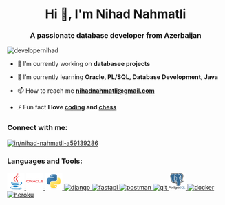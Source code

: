 <h1 align="center">Hi 👋, I'm Nihad Nahmatli</h1>
<h3 align="center">A passionate database developer from Azerbaijan</h3>

<p align="left"> <img src="https://komarev.com/ghpvc/?username=developernihad&label=Profile%20views&color=0e75b6&style=flat" alt="developernihad" /> </p>

- 🔭 I’m currently working on **databasee projects**

- 🌱 I’m currently learning **Oracle, PL/SQL, Database Development, Java**

- 📫 How to reach me **nihadnahmatli@gmail.com**

- ⚡ Fun fact **I love <a href="https://leetcode.com/u/nihad_nahmatli/" target="_blank">coding</a> and <a href="https://www.chess.com/member/nihad_chess_aze" target="_blank">chess</a>**

<h3 align="left">Connect with me:</h3>
<p align="left">
<a href="https://linkedin.com/in/nihad-nahmatli-a59139286" target="blank"><img align="center" src="https://raw.githubusercontent.com/rahuldkjain/github-profile-readme-generator/master/src/images/icons/Social/linked-in-alt.svg" alt="in/nihad-nahmatli-a59139286" height="30" width="40" /></a>
</p>

<h3 align="left">Languages and Tools:</h3>
<p align="left"> 
  <a href="https://www.java.com" target="_blank" rel="noreferrer"> 
  <img src="https://raw.githubusercontent.com/devicons/devicon/master/icons/java/java-original.svg" alt="java" width="40" height="40"/> 
</a>
  <a href="https://www.oracle.com/database/" target="_blank" rel="noreferrer"> 
  <img src="https://raw.githubusercontent.com/devicons/devicon/master/icons/oracle/oracle-original.svg" alt="oracle" width="40" height="40"/> 
</a>
  <a href="https://www.python.org" target="_blank" rel="noreferrer"> 
    <img src="https://raw.githubusercontent.com/devicons/devicon/master/icons/python/python-original.svg" alt="python" width="40" height="40"/> 
  </a> 
  <a href="https://www.djangoproject.com/" target="_blank" rel="noreferrer"> 
    <img src="https://cdn.worldvectorlogo.com/logos/django.svg" alt="django" width="40" height="40"/> 
  </a> 
  <a href="https://fastapi.tiangolo.com/" target="_blank" rel="noreferrer"> 
    <img src="https://cdn.worldvectorlogo.com/logos/fastapi.svg" alt="fastapi" width="40" height="40"/> 
  </a> 
  <a href="https://postman.com" target="_blank" rel="noreferrer"> 
    <img src="https://www.vectorlogo.zone/logos/getpostman/getpostman-icon.svg" alt="postman" width="40" height="40"/> 
  </a> 
  <a href="https://git-scm.com/" target="_blank" rel="noreferrer"> 
    <img src="https://www.vectorlogo.zone/logos/git-scm/git-scm-icon.svg" alt="git" width="40" height="40"/> 
  </a> 
  <a href="https://www.postgresql.org" target="_blank" rel="noreferrer"> 
    <img src="https://raw.githubusercontent.com/devicons/devicon/master/icons/postgresql/postgresql-original-wordmark.svg" alt="postgresql" width="40" height="40"/> 
  </a>
  <a href="https://www.docker.com/" target="_blank" rel="noreferrer">
    <img src="https://www.vectorlogo.zone/logos/docker/docker-icon.svg" alt="docker" width="40" height="40"/>
  </a>
  <a href="https://heroku.com" target="_blank" rel="noreferrer"> 
    <img src="https://www.vectorlogo.zone/logos/heroku/heroku-icon.svg" alt="heroku" width="40" height="40"/> 
  </a>
</p>
